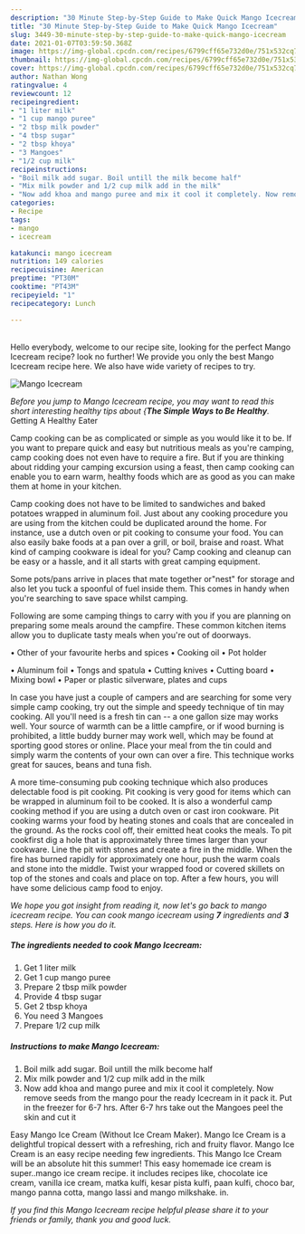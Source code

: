 ```yaml
---
description: "30 Minute Step-by-Step Guide to Make Quick Mango Icecream"
title: "30 Minute Step-by-Step Guide to Make Quick Mango Icecream"
slug: 3449-30-minute-step-by-step-guide-to-make-quick-mango-icecream
date: 2021-01-07T03:59:50.368Z
image: https://img-global.cpcdn.com/recipes/6799cff65e732d0e/751x532cq70/mango-icecream-recipe-main-photo.jpg
thumbnail: https://img-global.cpcdn.com/recipes/6799cff65e732d0e/751x532cq70/mango-icecream-recipe-main-photo.jpg
cover: https://img-global.cpcdn.com/recipes/6799cff65e732d0e/751x532cq70/mango-icecream-recipe-main-photo.jpg
author: Nathan Wong
ratingvalue: 4
reviewcount: 12
recipeingredient:
- "1 liter milk"
- "1 cup mango puree"
- "2 tbsp milk powder"
- "4 tbsp sugar"
- "2 tbsp khoya"
- "3 Mangoes"
- "1/2 cup milk"
recipeinstructions:
- "Boil milk add sugar. Boil untill the milk become half"
- "Mix milk powder and 1/2 cup milk add in the milk"
- "Now add khoa and mango puree and mix it cool it completely. Now remove seeds from the mango pour the ready Icecream in it pack it. Put in the freezer for 6-7 hrs. After 6-7 hrs take out the Mangoes peel the skin and cut it"
categories:
- Recipe
tags:
- mango
- icecream

katakunci: mango icecream 
nutrition: 149 calories
recipecuisine: American
preptime: "PT30M"
cooktime: "PT43M"
recipeyield: "1"
recipecategory: Lunch

---
```

<br>
Hello everybody, welcome to our recipe site, looking for the perfect Mango Icecream recipe? look no further! We provide you only the best Mango Icecream recipe here. We also have wide variety of recipes to try.
<br>


![Mango Icecream](https://img-global.cpcdn.com/recipes/6799cff65e732d0e/751x532cq70/mango-icecream-recipe-main-photo.jpg)

<i>Before you jump to Mango Icecream recipe, you may want to read this short interesting healthy tips about {<strong>The Simple Ways to Be Healthy</strong>.</i>
Getting A Healthy Eater

    
Camp cooking can be as complicated or simple as you would like it to be. If you want to prepare quick and easy but nutritious meals as you're camping, camp cooking does not even have to require a fire. But if you are thinking about ridding your camping excursion using a feast, then camp cooking can enable you to earn warm, healthy foods which are as good as you can make them at home in your kitchen.

Camp cooking does not have to be limited to sandwiches and baked potatoes wrapped in aluminum foil.  Just about any cooking procedure you are using from the kitchen could be duplicated around the home. For instance, use a dutch oven or pit cooking to consume your food. You can also easily bake foods at a pan over a grill, or boil, braise and roast. What kind of camping cookware is ideal for you? Camp cooking and cleanup can be easy or a hassle, and it all starts with great camping equipment.

Some pots/pans arrive in places that mate together or"nest" for storage and also let you tuck a spoonful of fuel inside them. This comes in handy when you're searching to save space whilst camping.

Following are some camping things to carry with you if you are planning on preparing some meals around the campfire. These common kitchen items allow you to duplicate tasty meals when you're out of doorways.


• Other of your favourite herbs and spices
• Cooking oil
• Pot holder

• Aluminum foil
• Tongs and spatula
• Cutting knives
• Cutting board
• Mixing bowl
• Paper or plastic silverware, plates and cups

In case you have just a couple of campers and are searching for some very simple camp cooking, try out the simple and speedy technique of tin may cooking. All you'll need is a fresh tin can -- a one gallon size may works well. Your source of warmth can be a little campfire, or if wood burning is prohibited, a little buddy burner may work well, which may be found at sporting good stores or online. Place your meal from the tin could and simply warm the contents of your own can over a fire.  This technique works great for sauces, beans and tuna fish.

A more time-consuming pub cooking technique which also produces delectable food is pit cooking. Pit cooking is very good for items which can be wrapped in aluminum foil to be cooked.  It is also a wonderful camp cooking method if you are using a dutch oven or cast iron cookware. Pit cooking warms your food by heating stones and coals that are concealed in the ground. As the rocks cool off, their emitted heat cooks the meals. To pit cookfirst dig a hole that is approximately three times larger than your cookware. Line the pit with stones and create a fire in the middle. When the fire has burned rapidly for approximately one hour, push the warm coals and stone into the middle. Twist your wrapped food or covered skillets on top of the stones and coals and place on top. After a few hours, you will have some delicious camp food to enjoy.


<i>We hope you got insight from reading it, now let's go back to mango icecream recipe. You can cook mango icecream using <strong>7</strong> ingredients and <strong>3</strong> steps. Here is how you do it.
</i>

##### The ingredients needed to cook Mango Icecream:

1. Get 1 liter milk
1. Get 1 cup mango puree
1. Prepare 2 tbsp milk powder
1. Provide 4 tbsp sugar
1. Get 2 tbsp khoya
1. You need 3 Mangoes
1. Prepare 1/2 cup milk


##### Instructions to make Mango Icecream:

1. Boil milk add sugar. Boil untill the milk become half
1. Mix milk powder and 1/2 cup milk add in the milk
1. Now add khoa and mango puree and mix it cool it completely. Now remove seeds from the mango pour the ready Icecream in it pack it. Put in the freezer for 6-7 hrs. After 6-7 hrs take out the Mangoes peel the skin and cut it


Easy Mango Ice Cream (Without Ice Cream Maker). Mango Ice Cream is a delightful tropical dessert with a refreshing, rich and fruity flavor. Mango Ice Cream is an easy recipe needing few ingredients. This Mango Ice Cream will be an absolute hit this summer! This easy homemade ice cream is super..mango ice cream recipe. it includes recipes like, chocolate ice cream, vanilla ice cream, matka kulfi, kesar pista kulfi, paan kulfi, choco bar, mango panna cotta, mango lassi and mango milkshake. in. 

<i>If you find this Mango Icecream recipe helpful please share it to your friends or family, thank you and good luck.</i>
